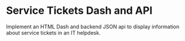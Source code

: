# Service Tickets Dash and API

Implement an HTML Dash and backend JSON api to display information about service tickets in an IT helpdesk.
